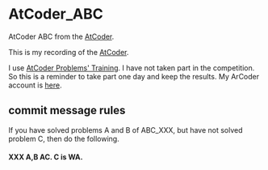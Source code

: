 # AtCoder_ABC
AtCoder ABC from the [AtCoder](https://atcoder.jp/?lang=ja).

This is my recording of the [AtCoder](https://atcoder.jp/?lang=ja).

I use [AtCoder Problems' Training](https://kenkoooo.com/atcoder/#/table/).
I have not taken part in the competition.
So this is a reminder to take part one day and keep the results.
My ArCoder account is [here](https://atcoder.jp/users/Ray_sk8).



## commit message rules
If you have solved problems A and B of ABC_XXX, but have not solved problem C, 
then do the following.
#### XXX A,B AC. C is WA.

